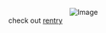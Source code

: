 ⠀⠀⠀⠀⠀⠀⠀⠀⠀⠀⠀⠀![Image](https://github.com/user-attachments/assets/05846e79-91b6-46ce-8ed9-7c51b62c2033)
⠀⠀⠀⠀⠀⠀⠀⠀⠀⠀⠀⠀⠀⠀⠀⠀⠀⠀⠀⠀⠀⠀⠀⠀⠀⠀⠀‎  ‎check out [rentry](https://rentry.co/SEV7NN) 
